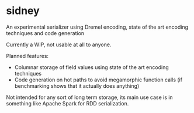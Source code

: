 sidney
======

An experimental serializer using Dremel encoding, state of the art encoding techniques and code generation

Currently a WIP, not usable at all to anyone. 

Planned features: 

* Columnar storage of field values using state of the art encoding techniques
* Code generation on hot paths to avoid megamorphic function calls (if benchmarking shows that it actually does anything)

Not intended for any sort of long term storage, its main use case is in something like Apache Spark for RDD serialization.
